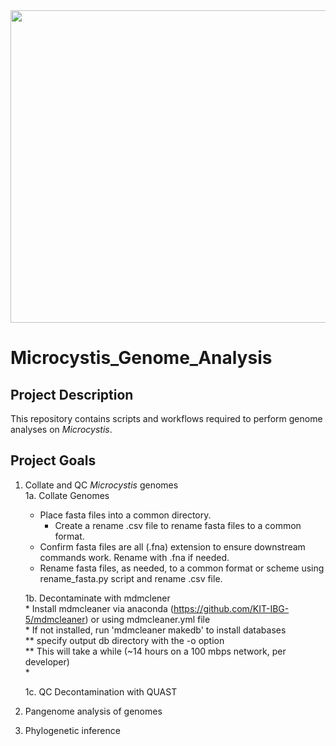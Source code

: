 <img src="Bloom_Image.jpeg" width="700" height="500">

# Microcystis_Genome_Analysis  


## Project Description

This repository contains scripts and workflows required to perform genome analyses on _Microcystis_. 

## Project Goals
1. Collate and QC _Microcystis_ genomes  
	1a. Collate Genomes  
	- Place fasta files into a common directory.
		- Create a rename .csv file to rename fasta files to a common format.  
	- Confirm fasta files are all (.fna) extension to ensure downstream commands work. Rename with .fna if needed.
	- Rename fasta files, as needed, to a common format or scheme using rename_fasta.py script and rename .csv file.  

	1b. Decontaminate with mdmclener  
		* Install mdmcleaner via anaconda (https://github.com/KIT-IBG-5/mdmcleaner) or using  mdmcleaner.yml file  
		* If not installed, run 'mdmcleaner makedb' to install databases  
		** specify output db directory with the -o option  
		** This will take a while (~14 hours on a 100 mbps network, per developer)  
		* 

	1c. QC Decontamination with QUAST

3. Pangenome analysis of genomes
4. Phylogenetic inference
